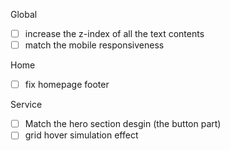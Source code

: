 Global
- [ ] increase the z-index of all the text contents
- [ ] match the mobile responsiveness

Home
- [ ] fix homepage footer

Service
- [ ] Match the hero section desgin (the button part)
- [ ] grid hover simulation effect